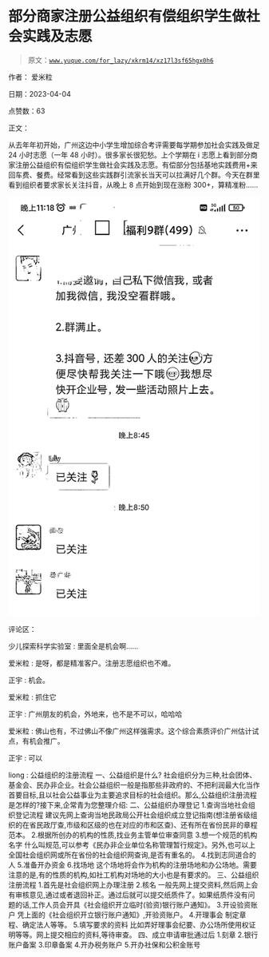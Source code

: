 # 部分商家注册公益组织有偿组织学生做社会实践及志愿

> 原文：[`www.yuque.com/for_lazy/xkrm14/xz17l3sf65hgx0h6`](https://www.yuque.com/for_lazy/xkrm14/xz17l3sf65hgx0h6)

作者： 爱米粒

日期：2023-04-04

点赞数：63

正文：

从去年年初开始，广州这边中小学生增加综合考评需要每学期参加社会实践及做足 24 小时志愿（一年 48 小时）。很多家长很犯愁。上个学期在 i 志愿上看到部分商家注册公益组织有偿组织学生做社会实践及志愿。有偿部分包括基地实践费用+来回车费、餐费。经常看到这些实践群引流家长当天可以拉满好几个群。今天在群里看到组织者要求家长关注抖音，从晚上 8 点开始到现在涨粉 300+，算精准粉……

![](img/9938d320570e58d67db34b0f7994857e.png)

评论区：

少儿探索科学实验室 : 里面全是机会啊……

爱米粒 : 是呀，都是精准客户。注册志愿组织也不难。

正宇 : 机会。

爱米粒 : 抓住它

正宇 : 广州朋友的机会，外地来，也不是不可以，哈哈哈

爱米粒 : 佛山也有，不过佛山不像广州这样强需求。这个综合素质评价广州估计试点，有机会推广。

正宇 : 可以

liong : 公益组织的注册流程 一、公益组织是什么? 社会组织分为三种,社会团体、基金会、民办非企业。社会公益组织一般是指那些非政府的、不把利润最大化当作首要目标,且以社会公益事业为主要追求目标的社会组织。那么,公益组织注册流程是怎样的?接下来,企常青为您整理介绍: 二、公益组织办理登记 1.查询当地社会组织登记流程 建议先网上查询当地民政局公开社会组织成立登记指南(想注册省级组织的在省民政厅查,市级和区级的也在对应的市和区查)、还有所在省份民非的章程范本。 2.根据所创办的机构的性质,找业务主管单位审查同意 3.想一个规范的机构名字 什么叫规范,可以参考《民办非企业单位名称管理暂行规定》。另外,也可以上全国社会组织网或所在省份的社会组织网查询,是否有重名的。 4.找到志同道合的人 5.准备开办资金 6.找场地 这个场地将会作为机构的注册场地和办公场地。需要注意的是,有的性质的机构,如社工机构对场地的大小也是有要求的。 三、公益组织注册流程 1.首先是社会组织网上办理注册 2.核名 一般先网上提交资料,然后网上会有审核意见,通过或者退回补正。通过后就可以提交纸质件了。如果纸质件没有问题的话,工作人员会开具《社会组织开立临时(验资)银行账户通知》。 3.开设验资账户 凭上面的《社会组织开立银行账户通知》,开验资账户。 4.开理事会 制定章程、确定法人等等。 5.填写要求的资料 比如弄好理事会纪要、办公场所使用权证明等等。网上提交相应的资料,等待审查。 四、成立申请审批通过后 1.刻章 2.银行账户备案 3.印章备案 4.开办税务账户 5.开办社保和公积金账号

